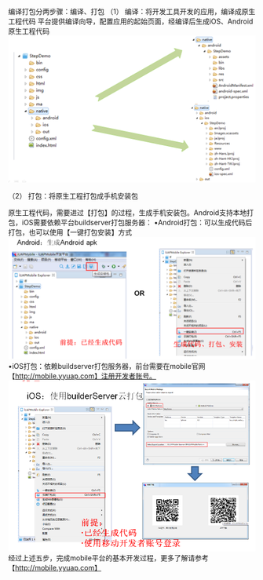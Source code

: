 编译打包分两步骤：编译、打包
（1）	编译：将开发工具开发的应用，编译成原生工程代码
平台提供编译向导，配置应用的起始页面，经编译后生成iOS、Android原生工程代码
![](/assets/129.png)

（2）	打包：将原生工程打包成手机安装包

原生工程代码，需要进过【打包】的过程，生成手机安装包。Android支持本地打包，iOS需要依赖平台buildserver打包服务器：
•Android打包：可以生成代码后打包，也可以使用【一键打包安装】方式
![](/assets/130.png)
•iOS打包：依赖buildserver打包服务器，前台需要在mobile官网【http://mobile.yyuap.com】注册开发者账号。
![](/assets/131.png)
经过上述五步，完成mobile平台的基本开发过程，更多了解请参考【http://mobile.yyuap.com】